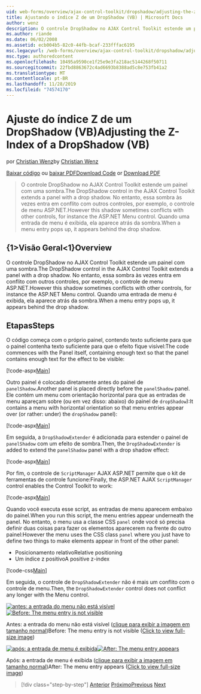 ```yaml
---
uid: web-forms/overview/ajax-control-toolkit/dropshadow/adjusting-the-z-index-of-a-dropshadow-vb
title: Ajustando o índice Z de um DropShadow (VB) | Microsoft Docs
author: wenz
description: O controle DropShadow no AJAX Control Toolkit estende um painel com uma sombra. No entanto, essa sombra às vezes entra em conflito com outros controles, para insta...
ms.author: riande
ms.date: 06/02/2008
ms.assetid: ecb004b5-82c0-44fb-bcaf-233fffac6195
msc.legacyurl: /web-forms/overview/ajax-control-toolkit/dropshadow/adjusting-the-z-index-of-a-dropshadow-vb
msc.type: authoredcontent
ms.openlocfilehash: 10495a9590ce1f25e9e3fa218ac5144268f50711
ms.sourcegitcommit: 22fbd8863672c4ad6693b8388ad5c8e753fb41a2
ms.translationtype: MT
ms.contentlocale: pt-BR
ms.lasthandoff: 11/28/2019
ms.locfileid: "74574170"
---
```

# <a name="adjusting-the-z-index-of-a-dropshadow-vb"></a><span data-ttu-id="1b659-104">Ajuste do índice Z de um DropShadow (VB)</span><span class="sxs-lookup"><span data-stu-id="1b659-104">Adjusting the Z-Index of a DropShadow (VB)</span></span>

<span data-ttu-id="1b659-105">por [Christian Wenz](https://github.com/wenz)</span><span class="sxs-lookup"><span data-stu-id="1b659-105">by [Christian Wenz](https://github.com/wenz)</span></span>

<span data-ttu-id="1b659-106">[Baixar código](https://download.microsoft.com/download/5/1/6/51652a81-500b-4f6b-88d3-617103e7941e/DropShadow1.vb.zip) ou [baixar PDF](https://download.microsoft.com/download/b/6/a/b6ae89ee-df69-4c87-9bfb-ad1eb2b23373/dropshadow1VB.pdf)</span><span class="sxs-lookup"><span data-stu-id="1b659-106">[Download Code](https://download.microsoft.com/download/5/1/6/51652a81-500b-4f6b-88d3-617103e7941e/DropShadow1.vb.zip) or [Download PDF](https://download.microsoft.com/download/b/6/a/b6ae89ee-df69-4c87-9bfb-ad1eb2b23373/dropshadow1VB.pdf)</span></span>

> <span data-ttu-id="1b659-107">O controle DropShadow no AJAX Control Toolkit estende um painel com uma sombra.</span><span class="sxs-lookup"><span data-stu-id="1b659-107">The DropShadow control in the AJAX Control Toolkit extends a panel with a drop shadow.</span></span> <span data-ttu-id="1b659-108">No entanto, essa sombra às vezes entra em conflito com outros controles, por exemplo, o controle de menu ASP.NET.</span><span class="sxs-lookup"><span data-stu-id="1b659-108">However this shadow sometimes conflicts with other controls, for instance the ASP.NET Menu control.</span></span> <span data-ttu-id="1b659-109">Quando uma entrada de menu é exibida, ela aparece atrás da sombra.</span><span class="sxs-lookup"><span data-stu-id="1b659-109">When a menu entry pops up, it appears behind the drop shadow.</span></span>

## <a name="overview"></a><span data-ttu-id="1b659-110">{1&gt;Visão Geral&lt;1}</span><span class="sxs-lookup"><span data-stu-id="1b659-110">Overview</span></span>

<span data-ttu-id="1b659-111">O controle DropShadow no AJAX Control Toolkit estende um painel com uma sombra.</span><span class="sxs-lookup"><span data-stu-id="1b659-111">The DropShadow control in the AJAX Control Toolkit extends a panel with a drop shadow.</span></span> <span data-ttu-id="1b659-112">No entanto, essa sombra às vezes entra em conflito com outros controles, por exemplo, o controle de menu ASP.NET.</span><span class="sxs-lookup"><span data-stu-id="1b659-112">However this shadow sometimes conflicts with other controls, for instance the ASP.NET Menu control.</span></span> <span data-ttu-id="1b659-113">Quando uma entrada de menu é exibida, ela aparece atrás da sombra.</span><span class="sxs-lookup"><span data-stu-id="1b659-113">When a menu entry pops up, it appears behind the drop shadow.</span></span>

## <a name="steps"></a><span data-ttu-id="1b659-114">Etapas</span><span class="sxs-lookup"><span data-stu-id="1b659-114">Steps</span></span>

<span data-ttu-id="1b659-115">O código começa com o próprio painel, contendo texto suficiente para que o painel contenha texto suficiente para que o efeito fique visível:</span><span class="sxs-lookup"><span data-stu-id="1b659-115">The code commences with the Panel itself, containing enough text so that the panel contains enough text for the effect to be visible:</span></span>

[!code-aspx[Main](adjusting-the-z-index-of-a-dropshadow-vb/samples/sample1.aspx)]

<span data-ttu-id="1b659-116">Outro painel é colocado diretamente antes do painel de `panelShadow`.</span><span class="sxs-lookup"><span data-stu-id="1b659-116">Another panel is placed directly before the `panelShadow` panel.</span></span> <span data-ttu-id="1b659-117">Ele contém um menu com orientação horizontal para que as entradas de menu apareçam sobre (ou em vez disso: abaixo) do painel de `dropShadow`):</span><span class="sxs-lookup"><span data-stu-id="1b659-117">It contains a menu with horizontal orientation so that menu entries appear over (or rather: under) the `dropShadow` panel):</span></span>

[!code-aspx[Main](adjusting-the-z-index-of-a-dropshadow-vb/samples/sample2.aspx)]

<span data-ttu-id="1b659-118">Em seguida, a `DropShadowExtender` é adicionada para estender o painel de `panelShadow` com um efeito de sombra.</span><span class="sxs-lookup"><span data-stu-id="1b659-118">Then, the `DropShadowExtender` is added to extend the `panelShadow` panel with a drop shadow effect:</span></span>

[!code-aspx[Main](adjusting-the-z-index-of-a-dropshadow-vb/samples/sample3.aspx)]

<span data-ttu-id="1b659-119">Por fim, o controle de `ScriptManager` AJAX ASP.NET permite que o kit de ferramentas de controle funcione:</span><span class="sxs-lookup"><span data-stu-id="1b659-119">Finally, the ASP.NET AJAX `ScriptManager` control enables the Control Toolkit to work:</span></span>

[!code-aspx[Main](adjusting-the-z-index-of-a-dropshadow-vb/samples/sample4.aspx)]

<span data-ttu-id="1b659-120">Quando você executa esse script, as entradas de menu aparecem embaixo do painel.</span><span class="sxs-lookup"><span data-stu-id="1b659-120">When you run this script, the menu entries appear underneath the panel.</span></span> <span data-ttu-id="1b659-121">No entanto, o menu usa a classe CSS `panel` onde você só precisa definir duas coisas para fazer os elementos aparecerem na frente do outro painel:</span><span class="sxs-lookup"><span data-stu-id="1b659-121">However the menu uses the CSS class `panel` where you just have to define two things to make elements appear in front of the other panel:</span></span>

- <span data-ttu-id="1b659-122">Posicionamento relativo</span><span class="sxs-lookup"><span data-stu-id="1b659-122">Relative positioning</span></span>
- <span data-ttu-id="1b659-123">Um índice z positivo</span><span class="sxs-lookup"><span data-stu-id="1b659-123">A positive z-index</span></span>

[!code-css[Main](adjusting-the-z-index-of-a-dropshadow-vb/samples/sample5.css)]

<span data-ttu-id="1b659-124">Em seguida, o controle de `DropShadowExtender` não é mais um conflito com o controle de menu.</span><span class="sxs-lookup"><span data-stu-id="1b659-124">Then, the `DropShadowExtender` control does not conflict any longer with the Menu control.</span></span>

<span data-ttu-id="1b659-125">[![antes: a entrada do menu não está visível](adjusting-the-z-index-of-a-dropshadow-vb/_static/image2.png)](adjusting-the-z-index-of-a-dropshadow-vb/_static/image1.png)</span><span class="sxs-lookup"><span data-stu-id="1b659-125">[![Before: The menu entry is not visible](adjusting-the-z-index-of-a-dropshadow-vb/_static/image2.png)](adjusting-the-z-index-of-a-dropshadow-vb/_static/image1.png)</span></span>

<span data-ttu-id="1b659-126">Antes: a entrada do menu não está visível ([clique para exibir a imagem em tamanho normal](adjusting-the-z-index-of-a-dropshadow-vb/_static/image3.png))</span><span class="sxs-lookup"><span data-stu-id="1b659-126">Before: The menu entry is not visible ([Click to view full-size image](adjusting-the-z-index-of-a-dropshadow-vb/_static/image3.png))</span></span>

<span data-ttu-id="1b659-127">[![após: a entrada de menu é exibida](adjusting-the-z-index-of-a-dropshadow-vb/_static/image5.png)](adjusting-the-z-index-of-a-dropshadow-vb/_static/image4.png)</span><span class="sxs-lookup"><span data-stu-id="1b659-127">[![After: The menu entry appears](adjusting-the-z-index-of-a-dropshadow-vb/_static/image5.png)](adjusting-the-z-index-of-a-dropshadow-vb/_static/image4.png)</span></span>

<span data-ttu-id="1b659-128">Após: a entrada de menu é exibida ([clique para exibir a imagem em tamanho normal](adjusting-the-z-index-of-a-dropshadow-vb/_static/image6.png))</span><span class="sxs-lookup"><span data-stu-id="1b659-128">After: The menu entry appears ([Click to view full-size image](adjusting-the-z-index-of-a-dropshadow-vb/_static/image6.png))</span></span>

> [!div class="step-by-step"]
> <span data-ttu-id="1b659-129">[Anterior](manipulating-dropshadow-properties-from-client-code-cs.md)
> [Próximo](manipulating-dropshadow-properties-from-client-code-vb.md)</span><span class="sxs-lookup"><span data-stu-id="1b659-129">[Previous](manipulating-dropshadow-properties-from-client-code-cs.md)
[Next](manipulating-dropshadow-properties-from-client-code-vb.md)</span></span>
